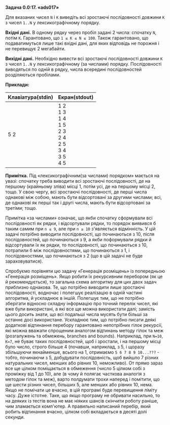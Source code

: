 **Задача 0.0:17. «ads017»**

Для вказаних чисел `N` і `K` виведіть всі зростаючі послідовності довжини `K` з чисел `1..N` у лексикографічному порядку.

**Вхідні дані.** В одному рядку через пробіл задані 2 числа: спочатку `N`, потім `K`. Гарантовано, що `1 ≤ K ≤ N ≤ 100`. Також гарантовано, що подаватимуться лише такі вхідні дані, для яких відповідь не порожня і не перевищує 2 мегабайти.

**Вихідні дані.** Необхідно вивести всі зростаючі послідовності довжини `K` з чисел `1..N` у лексикографічному (за числами) порядку. Послідовності виводяться по одній в рядку, числа всередині послідовностей розділяються пробілами.

**Приклади:**

| Клавіатура(stdin)| Екран(stdout) |
| -----------------| ----------------|
| 5 2              | 1 2 <br> 1 3 <br> 1 4 <br> 1 5 <br> 2 3 <br> 2 4 <br> 2 5 <br> 3 4 <br> 3 5 <br> 4 5|

**Примітка.** Під «лексикографічним(за числами) порядком» мається на увазі: спочатку треба виводити всі зростаючі послідовності, де на першому (крайньому зліва) місці 1, потім усі, де на першому місці 2, тощо. У свою чергу, всі зростаючі послідовності, де перші числа однакові між собою, мають бути відсортовані за другими числами; всі, де однакові як перші так і другі числа, мають бути відсортовані за третіми; тощо.

Примітка «за числами» означає, що якби спочатку сформували всі послідовності як рядки, і відсортували рядки, то порядок виявився б таким самим при `n ≤ 9`, але при `n ≥ 10` з'являється відмінність. У цій задачі потрібно виводити послідовності, що починаються з 10, після послідовностей, що починаються з 9, а якби поформували рядки й відсортували їх як рядки, то послідовності, що починаються з 10, потрапили б між послідовностями, що починаються з 1, і послідовностями, що починаються з 2 (що в цій задачі не буде зараховуватися).

Спробуємо порівняти цю задачу «Генерація розміщень» із попередньою «Генерація розміщень». 
Якщо робити їх рекурсивним перебором (як це й рекомендується), то загальна схема алгоритму для цих двох задач приблизно однакова. Те, що потрібно виводити лише зростаючі послідовності, водночас і полегшує реалізацію в одній частині  алгоритма, й ускладнює в іншій. Полегшує тим, що не потрібно зберігати відносно складну інформацію про точний перелік чисел, які вже були використані, а які все ще можна використати далі; замість цього досить знати, що всі подальші числа мусять бути більші за останнє досі використане. Ускладнює тим, що потрібно писати деякі додаткові відтинання перебору гарантовано непотрібних гілок рекурсії, які можна вважати спрощеним аналогом відтинань методу гілок та меж (розгалужень та обмежень, branches and bounds). Наприклад, при `N=10`, `K=7`, не буває таких послідовностей, щоб і зростали, і на першому місці було число, строго більше 4 (почавши, наприклад, з 5, і щоразу збільшуючи якнайменше, всього на 1, отримаємо `5 6 7 8 9 10...???` - тобто, починаючи з 5, добудувати послідовність, щоб вийшло 7 різних натуральних чисел, менших або рівних 10, неможливо). От прямо зараз все ще цілком поміщається в обмеження (число 5 цілком собі з проміжку від 1 до 10), але (в чому й полягає часткова аналогія з методом гілок та меж), варто полдумати трохи наперед і помітити, що ще шести різних чисел, більших 5, але менших або рівних 10, нема.  Якщо не помічати це вчасно, в цій програмі буде перевищення ліміту часу. Дуже істотне. Таке, що якщо програму не обривати насильно, то на деяких із тестів вона не має ніяких шансів скінчити роботу раніше, чим зламається комп'ютер. А правильно написаний перебір, який робить відтинання вчасно, цілком собі вкладається в десяті долі секунди.

